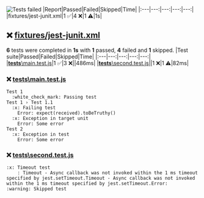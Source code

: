 ![Tests failed](https://img.shields.io/badge/tests-1%20passed%2C%204%20failed%2C%201%20skipped-critical)
|Report|Passed|Failed|Skipped|Time|
|:---|---:|---:|---:|---:|
|fixtures/jest-junit.xml|1 :white_check_mark:|4 :x:|1 :warning:|1s|
## :x: <a id="user-content-r0" href="#r0">fixtures/jest-junit.xml</a>
**6** tests were completed in **1s** with **1** passed, **4** failed and **1** skipped.
|Test suite|Passed|Failed|Skipped|Time|
|:---|---:|---:|---:|---:|
|[__tests__\main.test.js](#r0s0)|1 :white_check_mark:|3 :x:||486ms|
|[__tests__\second.test.js](#r0s1)||1 :x:|1 :warning:|82ms|
### :x: <a id="user-content-r0s0" href="#r0s0">__tests__\main.test.js</a>
```
Test 1
  :white_check_mark: Passing test
Test 1 › Test 1.1
  :x: Failing test
	Error: expect(received).toBeTruthy()
  :x: Exception in target unit
	Error: Some error
Test 2
  :x: Exception in test
	Error: Some error
```
### :x: <a id="user-content-r0s1" href="#r0s1">__tests__\second.test.js</a>
```
:x: Timeout test
	: Timeout - Async callback was not invoked within the 1 ms timeout specified by jest.setTimeout.Timeout - Async callback was not invoked within the 1 ms timeout specified by jest.setTimeout.Error:
:warning: Skipped test
```